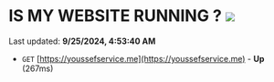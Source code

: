 # IS MY WEBSITE RUNNING ? [![](https://img.shields.io/static/v1?label=Sponsor&message=%E2%9D%A4&logo=GitHub&color=%23fe8e86)](https://github.com/sponsors/Youssef-Lehmam)

Last updated: **9/25/2024, 4:53:40 AM**

- `GET` [https://youssefservice.me](https://youssefservice.me) - **Up** (267ms)
